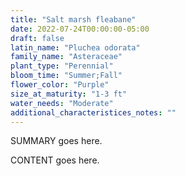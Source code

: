 ```yaml
---
title: "Salt marsh fleabane"
date: 2022-07-24T00:00:00-05:00
draft: false
latin_name: "Pluchea odorata"
family_name: "Asteraceae"
plant_type: "Perennial"
bloom_time: "Summer;Fall"
flower_color: "Purple"
size_at_maturity: "1-3 ft"
water_needs: "Moderate"
additional_characteristices_notes: ""
---
```


SUMMARY goes here.

<!--more-->

CONTENT goes here.